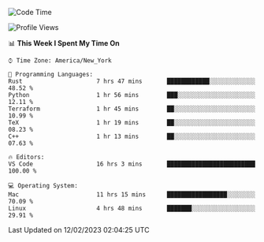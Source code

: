 <!--START_SECTION:waka-->
![Code Time](http://img.shields.io/badge/Code%20Time-137%20hrs%2016%20mins-blue)

![Profile Views](http://img.shields.io/badge/Profile%20Views-7-blue)

📊 **This Week I Spent My Time On** 

```text
⌚︎ Time Zone: America/New_York

💬 Programming Languages: 
Rust                     7 hrs 47 mins       ████████████░░░░░░░░░░░░░   48.52 % 
Python                   1 hr 56 mins        ███░░░░░░░░░░░░░░░░░░░░░░   12.11 % 
Terraform                1 hr 45 mins        ██░░░░░░░░░░░░░░░░░░░░░░░   10.99 % 
TeX                      1 hr 19 mins        ██░░░░░░░░░░░░░░░░░░░░░░░   08.23 % 
C++                      1 hr 13 mins        ██░░░░░░░░░░░░░░░░░░░░░░░   07.63 % 

🔥 Editors: 
VS Code                  16 hrs 3 mins       █████████████████████████   100.00 % 

💻 Operating System: 
Mac                      11 hrs 15 mins      █████████████████░░░░░░░░   70.09 % 
Linux                    4 hrs 48 mins       ███████░░░░░░░░░░░░░░░░░░   29.91 % 

```


 Last Updated on 12/02/2023 02:04:25 UTC
<!--END_SECTION:waka-->
